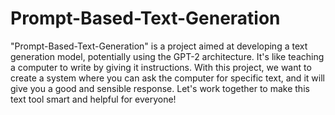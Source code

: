 # Prompt-Based-Text-Generation

"Prompt-Based-Text-Generation" is a project aimed at developing a text generation model, potentially using the GPT-2 architecture. It's like teaching a computer to write by giving it instructions. With this project, we want to create a system where you can ask the computer for specific text, and it will give you a good and sensible response. Let's work together to make this text tool smart and helpful for everyone!